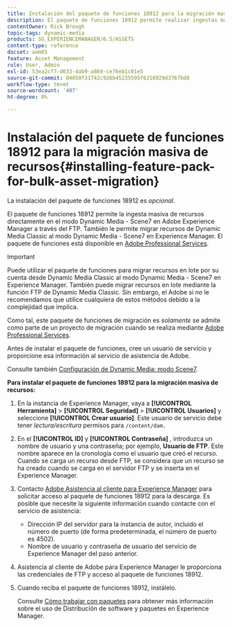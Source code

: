 ```yaml
---
title: Instalación del paquete de funciones 18912 para la migración masiva de recursos
description: El paquete de funciones 18912 permite realizar ingestas masivas de recursos a través de FTP, o migrar recursos de Dynamic Media Classic a Dynamic Media en Adobe Experience Manager. Este paquete de funciones opcional está disponible en la asistencia para Adobes.
contentOwner: Rick Brough
topic-tags: dynamic-media
products: SG_EXPERIENCEMANAGER/6.5/ASSETS
content-type: reference
docset: aem65
feature: Asset Management
role: User, Admin
exl-id: 53ea2cf7-d633-4ab9-a869-ce76eb1c01e5
source-git-commit: 04050f31742c926b45235595f6318929d3767bd8
workflow-type: tm+mt
source-wordcount: '407'
ht-degree: 0%

---
```


# Instalación del paquete de funciones 18912 para la migración masiva de recursos{#installing-feature-pack-for-bulk-asset-migration}

La instalación del paquete de funciones 18912 es *opcional*.

El paquete de funciones 18912 permite la ingesta masiva de recursos directamente en el modo Dynamic Media - Scene7 en Adobe Experience Manager a través del FTP. También le permite migrar recursos de Dynamic Media Classic al modo Dynamic Media - Scene7 en Experience Manager. El paquete de funciones está disponible en [Adobe Professional Services](https://business.adobe.com/customers/consulting-services/main.html).

>[!IMPORTANT]
>
>Puede utilizar el paquete de funciones para migrar recursos en lote por su cuenta desde Dynamic Media Classic al modo Dynamic Media - Scene7 en Experience Manager. También puede migrar recursos en lote mediante la función FTP de Dynamic Media Classic. Sin embargo, el Adobe sí *no* le recomendamos que utilice cualquiera de estos métodos debido a la complejidad que implica.
>
>Como tal, este paquete de funciones de migración es *solamente* se admite como parte de un proyecto de migración cuando se realiza mediante [Adobe Professional Services](https://business.adobe.com/customers/consulting-services/main.html).

Antes de instalar el paquete de funciones, cree un usuario de servicio y proporcione esa información al servicio de asistencia de Adobe.

Consulte también [Configuración de Dynamic Media: modo Scene7](/help/assets/config-dms7.md).

**Para instalar el paquete de funciones 18912 para la migración masiva de recursos:**

1. En la instancia de Experience Manager, vaya a **[!UICONTROL Herramienta]** > **[!UICONTROL Seguridad]** > **[!UICONTROL Usuarios]** y seleccione **[!UICONTROL Crear usuario]**. Este usuario de servicio debe tener *lectura/escritura* permisos para `/content/dam.`
1. En el **[!UICONTROL ID]** y **[!UICONTROL Contraseña]** , introduzca un nombre de usuario y una contraseña; por ejemplo, **Usuario de FTP**. Este nombre aparece en la cronología como el usuario que creó el recurso. Cuando se carga un recurso desde FTP, se considera que un recurso se ha creado cuando se carga en el servidor FTP y se inserta en el Experience Manager.
1. Contacto [Adobe Asistencia al cliente para Experience Manager](https://experienceleague.adobe.com/?support-solution=General&amp;lang=es#support) para solicitar acceso al paquete de funciones 18912 para la descarga. Es posible que necesite la siguiente información cuando contacte con el servicio de asistencia:

   * Dirección IP del servidor para la instancia de autor, incluido el número de puerto (de forma predeterminada, el número de puerto es 4502).
   * Nombre de usuario y contraseña de usuario del servicio de Experience Manager del paso anterior.

1. Asistencia al cliente de Adobe para Experience Manager le proporciona las credenciales de FTP y acceso al paquete de funciones 18912.
1. Cuando reciba el paquete de funciones 18912, instálelo.

   Consulte [Cómo trabajar con paquetes](/help/sites-administering/package-manager.md) para obtener más información sobre el uso de Distribución de software y paquetes en Experience Manager.
